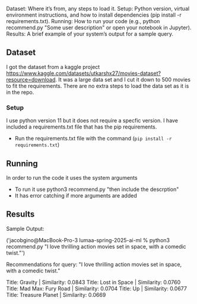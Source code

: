 Dataset: Where it’s from, any steps to load it.
Setup: Python version, virtual environment instructions, and how to install dependencies (pip install -r requirements.txt).
Running: How to run your code (e.g., python recommend.py "Some user description" or open your notebook in Jupyter).
Results: A brief example of your system’s output for a sample query.



## Dataset

   I got the dataset from a kaggle project https://www.kaggle.com/datasets/utkarshx27/movies-dataset?resource=download. It was a large data set and I cut it down to 500 movies to fit the requirements. There are no extra steps to load the data set as it is in the repo. 

### Setup

   I use python version 11 but it does not require a specfic version. I have included a requirements.txt file that has the pip requirements.
   - Run the requirements.txt file with the command (`pip install -r requirements.txt`)


## Running

   In order to run the code it uses the system arguments
   - To run it use python3 recommend.py "then include the descrption"
   - It has error catching if more arguments are added



## Results

   Sample Output:

   ('jacobgino@MacBook-Pro-3 lumaa-spring-2025-ai-ml % python3 recommend.py "I love thrilling action movies set in space, with a comedic twist."')

   Recommendations for query: "I love thrilling action movies set in space, with a comedic twist."

   Title: Gravity | Similarity: 0.0843
   Title: Lost in Space | Similarity: 0.0760
   Title: Mad Max: Fury Road | Similarity: 0.0704
   Title: Up | Similarity: 0.0677
   Title: Treasure Planet | Similarity: 0.0669







